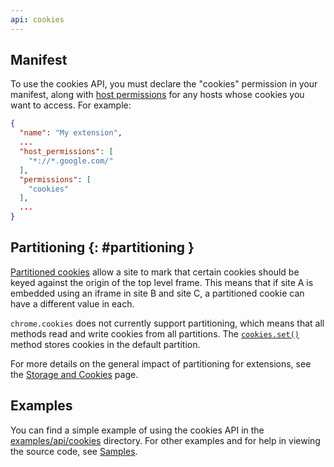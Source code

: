 ```yaml
---
api: cookies
---
```


## Manifest

To use the cookies API, you must declare the "cookies" permission in your
manifest, along with [host permissions][1] for any hosts whose cookies you want
to access. For example:

```json
{
  "name": "My extension",
  ...
  "host_permissions": [
    "*://*.google.com/"
  ],
  "permissions": [
    "cookies"
  ],
  ...
}
```

## Partitioning {: #partitioning }

[Partitioned cookies][chips] allow a site to mark that certain cookies should be keyed against the
origin of the top level frame. This means that if site A is embedded using an iframe in site B
and site C, a partitioned cookie can have a different value in each.

`chrome.cookies` does not currently support partitioning, which means that all methods
read and write cookies from all partitions. The [`cookies.set()`](#method-set) method stores cookies in
the default partition.

For more details on the general impact of partitioning for extensions, see the
[Storage and Cookies][cookie-partitioning] page.

## Examples

You can find a simple example of using the cookies API in the
[examples/api/cookies][2] directory. For other examples and for help in viewing
the source code, see [Samples][3].

[1]: /docs/extensions/mv3/declare_permissions
[2]: https://github.com/GoogleChrome/chrome-extensions-samples/tree/main/api-samples/cookies/cookie-clearer
[3]: /docs/extensions/mv3/samples
[chips]: /docs/privacy-sandbox/chips
[partitioning-api-proposal]: https://docs.google.com/document/d/1iZKjdUft0x3m6pTH8hnppF5VHinCy0Wlprk7bUwV-XY/edit?usp=sharing
[cookie-partitioning]: /docs/extensions/mv3/storage-and-cookies/#cookies-partitioning
